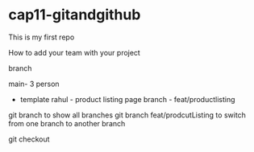 # cap11-gitandgithub
This is my first repo


How to add your team with your project

branch

main- 
 3 person


 - template 
 rahul - product listing page
 branch - feat/productlisting

 git branch  to show all branches
 git branch feat/prodcutListing
 to switch from one branch to another branch


git checkout 